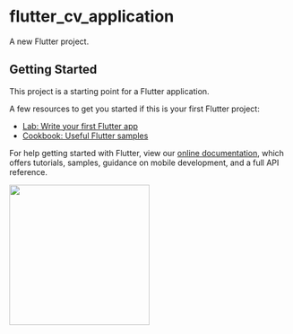 # flutter_cv_application

A new Flutter project.

## Getting Started

This project is a starting point for a Flutter application.

A few resources to get you started if this is your first Flutter project:

- [Lab: Write your first Flutter app](https://flutter.dev/docs/get-started/codelab)
- [Cookbook: Useful Flutter samples](https://flutter.dev/docs/cookbook)

For help getting started with Flutter, view our
[online documentation](https://flutter.dev/docs), which offers tutorials,
samples, guidance on mobile development, and a full API reference.
<!-- ![Screenshot_1651400561](https://user-images.githubusercontent.com/47160014/166141842-b6331f79-78e4-4ce5-a304-9cafd03409a5.png) -->
<img src="https://user-images.githubusercontent.com/47160014/166141842-b6331f79-78e4-4ce5-a304-9cafd03409a5.png" width="250"/>
